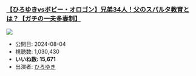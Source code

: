 ### [【ひろゆきvsボビー・オロゴン】兄弟34人！父のスパルタ教育とは？【ガチの一夫多妻制】](https://www.youtube.com/watch?v=hvJ0lBxFILU)
[![](https://img.youtube.com/vi/hvJ0lBxFILU/sddefault.jpg)](https://www.youtube.com/watch?v=hvJ0lBxFILU)
-   公開日: 2024-08-04
-   視聴数: 1,030,430
-   **いいね数: 15,671**
-   出演者: [ひろゆき](/rehacq_fan/people/ひろゆき "wikilink")
